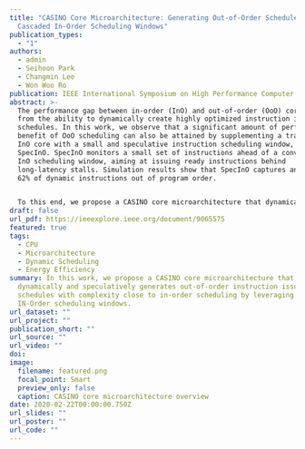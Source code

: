 ```yaml
---
title: "CASINO Core Microarchitecture: Generating Out-of-Order Schedules Using
  Cascaded In-Order Scheduling Windows"
publication_types:
  - "1"
authors:
  - admin
  - Seihoon Park
  - Changmin Lee
  - Won Woo Ro
publication: IEEE International Symposium on High Performance Computer Architecture (HPCA)
abstract: >-
  The performance gap between in-order (InO) and out-of-order (OoO) cores comes
  from the ability to dynamically create highly optimized instruction issue
  schedules. In this work, we observe that a significant amount of performance
  benefit of OoO scheduling can also be attained by supplementing a traditional
  InO core with a small and speculative instruction scheduling window, namely
  SpecInO. SpecInO monitors a small set of instructions ahead of a conventional
  InO scheduling window, aiming at issuing ready instructions behind
  long-latency stalls. Simulation results show that SpecInO captures and issues
  62% of dynamic instructions out of program order. 


  To this end, we propose a CASINO core microarchitecture that dynamically and speculatively generates OoO schedules with near-InO complexity, using CAScaded IN-Order scheduling windows. A Speculative IQ (S-IQ) issues an instruction if it is ready, or otherwise passes it to the next IQ. At the last IQ, instructions are scheduled in program order along serial dependence chains. The net effect is OoO scheduling via collaboration between cascaded InO IQs. To support speculative execution with minimal cost overhead, we propose a novel register renaming technique that allocates free physical registers only to instructions issued from the S-IQ. The proposed core performs dynamic memory disambiguation via an on-commit value check by extending the store buffer already existing in an InO core. We further optimize energy efficiency by filtering out redundant associative searches performed by speculated loads. In our analysis, CASINO core improves performance by 51% over an InO core (within 10 percentage points of an OoO core), which results in 25% and 42% improvements in energy efficiency over InO and OoO cores, respectively.
draft: false
url_pdf: https://ieeexplore.ieee.org/document/9065575
featured: true
tags:
  - CPU
  - Microarchitecture
  - Dynamic Scheduling
  - Energy Efficiency
summary: In this work, we propose a CASINO core microarchitecture that
  dynamically and speculatively generates out-of-order instruction issue
  schedules with complexity close to in-order scheduling by leveraging CAScaded
  IN-Order scheduling windows.
url_dataset: ""
url_project: ""
publication_short: ""
url_source: ""
url_video: ""
doi:
image:
  filename: featured.png
  focal_point: Smart
  preview_only: false
  caption: CASINO core microarchitecture overview
date: 2020-02-22T00:00:00.750Z
url_slides: ""
url_poster: ""
url_code: ""
---
```


